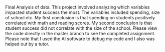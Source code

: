 Final Analysis of data. This project involved analyzing which variables impacted student success the most. The variables included spending, size of school etc. My first conclusion is that spending on students positively correlated with math and reading scores. My second conclusion is that student success did not correlate with the size of the school.
Please view the code directly in the master branch to see the completed assignment.
Please note that I used the AI software to debug my code and I also was helped out by a tutor.
